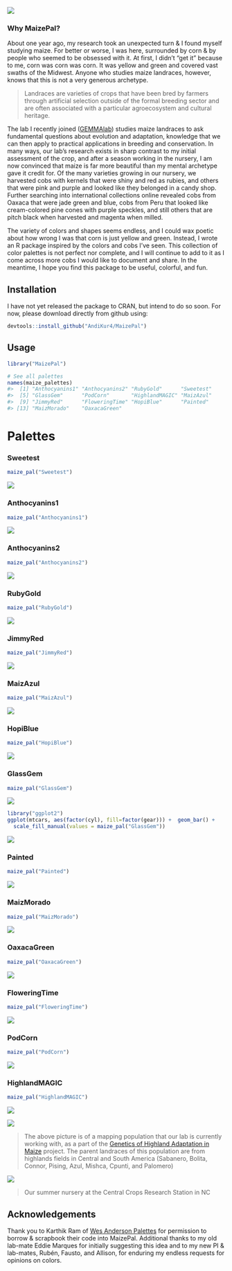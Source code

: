 <!-- README.md is generated from README.Rmd. Please edit that file -->

![](maizePal.png)

### Why MaizePal?

About one year ago, my research took an unexpected turn & I found myself
studying maize. For better or worse, I was here, surrounded by corn & by
people who seemed to be obsessed with it. At first, I didn’t “get it”
because to me, corn was corn was corn. It was yellow and green and
covered vast swaths of the Midwest. Anyone who studies maize landraces,
however, knows that this is not a very generous archetype.

> Landraces are varieties of crops that have been bred by farmers
> through artificial selection outside of the formal breeding sector and
> are often associated with a particular agroecosystem and cultural
> heritage.

The lab I recently joined ([GEMMAlab](https://www.gemmalab.org/))
studies maize landraces to ask fundamental questions about evolution and
adaptation, knowledge that we can then apply to practical applications
in breeding and conservation. In many ways, our lab’s research exists in
sharp contrast to my initial assessment of the crop, and after a season
working in the nursery, I am now convinced that maize is far more
beautiful than my mental archetype gave it credit for. Of the many
varieties growing in our nursery, we harvested cobs with kernels that
were shiny and red as rubies, and others that were pink and purple and
looked like they belonged in a candy shop. Further searching into
international collections online revealed cobs from Oaxaca that were
jade green and blue, cobs from Peru that looked like cream-colored pine
cones with purple speckles, and still others that are pitch black when
harvested and magenta when milled.

The variety of colors and shapes seems endless, and I could wax poetic
about how wrong I was that corn is just yellow and green. Instead, I
wrote an R package inspired by the colors and cobs I’ve seen. This
collection of color palettes is not perfect nor complete, and I will
continue to add to it as I come across more cobs I would like to
document and share. In the meantime, I hope you find this package to be
useful, colorful, and fun.

Installation
------------

I have not yet released the package to CRAN, but intend to do so soon.
For now, please download directly from github using:

``` r
devtools::install_github("AndiKur4/MaizePal")
```

Usage
-----

``` r
library("MaizePal")

# See all palettes
names(maize_palettes)
#>  [1] "Anthocyanins1" "Anthocyanins2" "RubyGold"      "Sweetest"     
#>  [5] "GlassGem"      "PodCorn"       "HighlandMAGIC" "MaizAzul"     
#>  [9] "JimmyRed"      "FloweringTime" "HopiBlue"      "Painted"      
#> [13] "MaizMorado"    "OaxacaGreen"
```

Palettes
========

### Sweetest

``` r
maize_pal("Sweetest")
```

![](figure/Sweetest-1.png)

### Anthocyanins1

``` r
maize_pal("Anthocyanins1")
```

![](figure/Anthocyanins1-1.png)

### Anthocyanins2

``` r
maize_pal("Anthocyanins2")
```

![](figure/Anthocyanins2-1.png)

### RubyGold

``` r
maize_pal("RubyGold")
```

![](figure/RubyGold-1.png)

### JimmyRed

``` r
maize_pal("JimmyRed")
```

![](figure/JimmyRed-1.png)

### MaizAzul

``` r
maize_pal("MaizAzul")
```

![](figure/MaizAzul-1.png)

### HopiBlue

``` r
maize_pal("HopiBlue")
```

![](figure/HopiBlue-1.png)

### GlassGem

``` r
maize_pal("GlassGem")
```

![](figure/GlassGem-1.png)

``` r
library("ggplot2")
ggplot(mtcars, aes(factor(cyl), fill=factor(gear))) +  geom_bar() +
  scale_fill_manual(values = maize_pal("GlassGem"))
```

![](figure/ggplot1-1.png)

### Painted

``` r
maize_pal("Painted")
```

![](figure/Painted-1.png)

### MaizMorado

``` r
maize_pal("MaizMorado")
```

![](figure/MaizMorado-1.png)

### OaxacaGreen

``` r
maize_pal("OaxacaGreen")
```

![](figure/OaxacaGreen-1.png)

### FloweringTime

``` r
maize_pal("FloweringTime")
```

![](figure/FloweringTime-1.png)

### PodCorn

``` r
maize_pal("PodCorn")
```

![](figure/PodCorn-1.png)

### HighlandMAGIC

``` r
maize_pal("HighlandMAGIC")
```

![](figure/HighlandMAGIC-1.png)

![](HighMAGIC.jpg)

> The above picture is of a mapping population that our lab is currently
> working with, as a part of the [Genetics of Highland Adaptation in
> Maize](http://highlandadaptation.org/) project. The parent landraces
> of this population are from highlands fields in Central and South
> America (Sabanero, Bolita, Connor, Pising, Azul, Mishca, Cpunti, and
> Palomero)

![](nurseryNCSU.JPG)

> Our summer nursery at the Central Crops Research Station in NC

Acknowledgements
----------------

Thank you to Karthik Ram of [Wes Anderson
Palettes](https://github.com/karthik/wesanderson) for permission to
borrow & scrapbook their code into MaizePal. Additional thanks to my old
lab-mate Eddie Marques for initially suggesting this idea and to my new
PI & lab-mates, Rubén, Fausto, and Allison, for enduring my endless
requests for opinions on colors.
